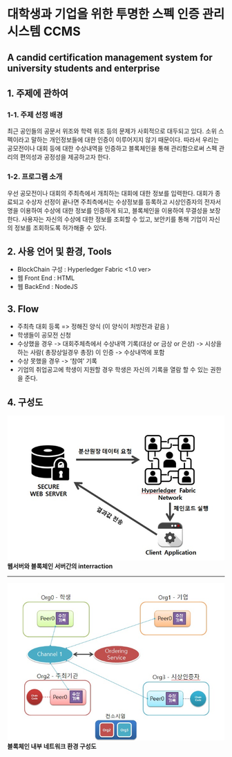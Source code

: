 # 대학생과 기업을 위한 투명한 스펙 인증 관리 시스템 	CCMS
## A candid certification management system for university students and enterprise
## 1. 주제에 관하여
### 1-1. 주제 선정 배경
최근 공인들의 공문서 위조와 학력 위조 등의 문제가 사회적으로 대두되고 있다. 소위 스펙이라고 말하는 개인정보들에 대한 인증이 이루어지지 않기 때문이다. 따라서 우리는 공모전이나 대회 등에 대한 수상내역을 인증하고 블록체인을 통해 관리함으로써 스펙 관리의 편의성과 공정성을 제공하고자 한다.
### 1-2. 프로그램 소개
우선 공모전이나 대회의 주최측에서 개최하는 대회에 대한 정보를 입력한다. 대회가 종료되고 수상자 선정이 끝나면 주최측에서는 수상정보를 등록하고 시상인증자의 전자서명을 이용하여 수상에 대한 정보를 인증하게 되고, 블록체인을 이용하여 무결성을 보장한다.
 사용자는 자신의 수상에 대한 정보를 조회할 수 있고, 보안키를 통해 기업이 자신의 정보를 조회하도록 허가해줄 수 있다.
## 2. 사용 언어 및 환경, Tools
+ BlockChain 구성 : Hyperledger Fabric <1.0 ver>
+ 웹 Front End : HTML
+ 웹 BackEnd : NodeJS
## 3. Flow
+ 주최측 대회 등록 => 정해진 양식 (이 양식이 처방전과 같음 ) 
+ 학생들이 공모전 신청
+ 수상했을 경우 -> 대회주체측에서 수상내역 기록(대상 or 금상 or 은상) -> 시상을 하는 사람( 총장상일경우 총장) 이 인증 -> 수상내역에 포함
+ 수상 못했을 경우 -> ‘참여’ 기록
+ 기업의 취업공고에 학생이 지원할 경우 학생은 자신의 기록을 열람 할 수 있는 권한을 준다.
## 4. 구성도
![웹서버와 블록체인 서버간의 interraction](./image/1.jpg)
**웹서버와 블록체인 서버간의 interraction**<hr/>
![블록체인 내부 네트워크 환경 구성도](./image/2.jpg)
**블록체인 내부 네트워크 환경 구성도**





